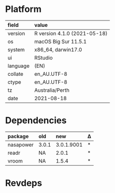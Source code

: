 # Platform

|field    |value                        |
|:--------|:----------------------------|
|version  |R version 4.1.0 (2021-05-18) |
|os       |macOS Big Sur 11.5.1         |
|system   |x86_64, darwin17.0           |
|ui       |RStudio                      |
|language |(EN)                         |
|collate  |en_AU.UTF-8                  |
|ctype    |en_AU.UTF-8                  |
|tz       |Australia/Perth              |
|date     |2021-08-18                   |

# Dependencies

|package   |old   |new        |Δ  |
|:---------|:-----|:----------|:--|
|nasapower |3.0.1 |3.0.1.9001 |*  |
|readr     |NA    |2.0.1      |*  |
|vroom     |NA    |1.5.4      |*  |

# Revdeps

